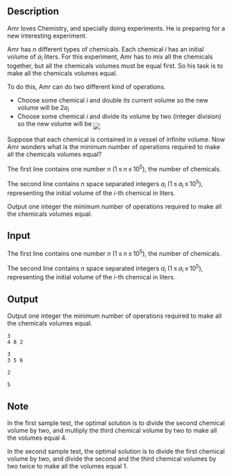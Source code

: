 ## Description

<div><p>Amr loves Chemistry, and specially doing experiments. He is preparing for a new interesting experiment.</p><p>Amr has <span class="tex-span"><i>n</i></span> different types of chemicals. Each chemical <span class="tex-span"><i>i</i></span> has an initial volume of <span class="tex-span"><i>a</i><sub class="lower-index"><i>i</i></sub></span> liters. For this experiment, Amr has to mix all the chemicals together, but all the chemicals volumes must be equal first. So his task is to make all the chemicals volumes equal.</p><p>To do this, Amr can do two different kind of operations. </p><ul> <li> Choose some chemical <span class="tex-span"><i>i</i></span> and double its current volume so the new volume will be <span class="tex-span">2<i>a</i><sub class="lower-index"><i>i</i></sub></span> </li><li> Choose some chemical <span class="tex-span"><i>i</i></span> and divide its volume by two (integer division) so the new volume will be <img align="middle" class="tex-formula" src="file://tk7RZfXJ.png" style="max-width: 100.0%;max-height: 100.0%;"> </li></ul><p>Suppose that each chemical is contained in a vessel of infinite volume. Now Amr wonders what is the minimum number of operations required to make all the chemicals volumes equal?</p></div><div class="input-specification"><p>The first line contains one number <span class="tex-span"><i>n</i></span> (<span class="tex-span">1 ≤ <i>n</i> ≤ 10<sup class="upper-index">5</sup></span>), the number of chemicals.</p><p>The second line contains <span class="tex-span"><i>n</i></span> space separated integers <span class="tex-span"><i>a</i><sub class="lower-index"><i>i</i></sub></span> (<span class="tex-span">1 ≤ <i>a</i><sub class="lower-index"><i>i</i></sub> ≤ 10<sup class="upper-index">5</sup></span>), representing the initial volume of the <span class="tex-span"><i>i</i></span>-th chemical in liters.</p></div><div class="output-specification"><p>Output one integer the minimum number of operations required to make all the chemicals volumes equal.</p></div>

## Input

<p>The first line contains one number <span class="tex-span"><i>n</i></span> (<span class="tex-span">1 ≤ <i>n</i> ≤ 10<sup class="upper-index">5</sup></span>), the number of chemicals.</p><p>The second line contains <span class="tex-span"><i>n</i></span> space separated integers <span class="tex-span"><i>a</i><sub class="lower-index"><i>i</i></sub></span> (<span class="tex-span">1 ≤ <i>a</i><sub class="lower-index"><i>i</i></sub> ≤ 10<sup class="upper-index">5</sup></span>), representing the initial volume of the <span class="tex-span"><i>i</i></span>-th chemical in liters.</p>

## Output

<p>Output one integer the minimum number of operations required to make all the chemicals volumes equal.</p>





```input1
3
4 8 2

```




```input2
3
3 5 6

```




```output1
2
```




```output2
5
```



## Note

<p>In the first sample test, the optimal solution is to divide the second chemical volume by two, and multiply the third chemical volume by two to make all the volumes equal <span class="tex-span">4</span>.</p><p>In the second sample test, the optimal solution is to divide the first chemical volume by two, and divide the second and the third chemical volumes by two twice to make all the volumes equal <span class="tex-span">1</span>.</p>
